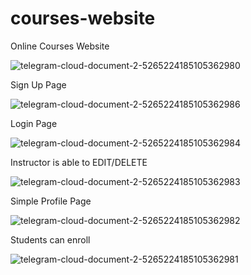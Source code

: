 # courses-website
Online Courses Website


![telegram-cloud-document-2-5265224185105362980](https://user-images.githubusercontent.com/109435929/228126209-767345e9-a4a2-45a8-aa4b-3b88b4afcefd.jpg)


Sign Up Page

![telegram-cloud-document-2-5265224185105362986](https://user-images.githubusercontent.com/109435929/228126306-413312ed-be68-4b3e-b5f7-e31c2ca3ae3b.jpg)

Login Page

![telegram-cloud-document-2-5265224185105362984](https://user-images.githubusercontent.com/109435929/228126339-9af241a9-d95a-447e-894e-7cf8257037e9.jpg)


Instructor is able to EDIT/DELETE 

![telegram-cloud-document-2-5265224185105362983](https://user-images.githubusercontent.com/109435929/228126400-fa7971d9-b28b-46ad-b5b5-9f92b005fdf5.jpg)


Simple Profile Page

![telegram-cloud-document-2-5265224185105362982](https://user-images.githubusercontent.com/109435929/228126256-9c5d3a3a-de20-4d54-8169-c63f5bc78e6d.jpg)

Students can enroll

![telegram-cloud-document-2-5265224185105362981](https://user-images.githubusercontent.com/109435929/228126463-23917d83-b0b2-4cbb-87f4-12bfc0f2704e.jpg)
